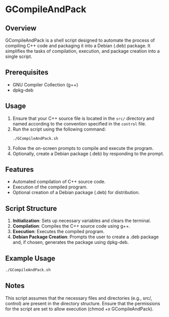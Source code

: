 # GCompileAndPack

## Overview
GCompileAndPack is a shell script designed to automate the process of compiling C++ code and packaging it into a Debian (.deb) package. It simplifies the tasks of compilation, execution, and package creation into a single script.

## Prerequisites
- GNU Compiler Collection (g++)
- dpkg-deb

## Usage
1. Ensure that your C++ source file is located in the `src/` directory and named according to the convention specified in the `control` file.
2. Run the script using the following command:
    ```bash
    ./GCompileAndPack.sh
    ```
3. Follow the on-screen prompts to compile and execute the program.
4. Optionally, create a Debian package (.deb) by responding to the prompt.

## Features
- Automated compilation of C++ source code.
- Execution of the compiled program.
- Optional creation of a Debian package (.deb) for distribution.

## Script Structure
1. **Initialization**: Sets up necessary variables and clears the terminal.
2. **Compilation**: Compiles the C++ source code using g++.
3. **Execution**: Executes the compiled program.
4. **Debian Package Creation**: Prompts the user to create a .deb package and, if chosen, generates the package using dpkg-deb.

## Example Usage
```bash
./GCompileAndPack.sh
```
## Notes

This script assumes that the necessary files and directories (e.g., src/, control) are present in the directory structure.
Ensure that the permissions for the script are set to allow execution (chmod +x GCompileAndPack).
